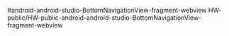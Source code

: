 #android-android-studio-BottomNavigationView-fragment-webview
HW-public/HW-public-android-android-studio-BottomNavigationView-fragment-webview
